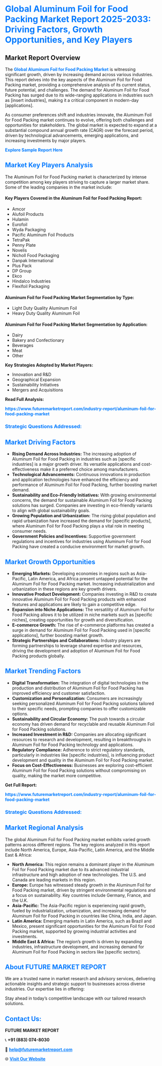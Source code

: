 <h1 style="color: #007BFF;">Global Aluminum Foil for Food Packing Market Report 2025-2033: Driving Factors, Growth Opportunities, and Key Players</h1>

<section id="overview">
<h2>Market Report Overview</h2>
<p>The <a href="https://www.futuremarketreport.com/industry-report/aluminum-foil-for-food-packing-market" style="color: #007BFF; text-decoration: none;"><strong>Global Aluminum Foil for Food Packing Market</strong></a> is witnessing significant growth, driven by increasing demand across various industries. This report delves into the key aspects of the Aluminum Foil for Food Packing market, providing a comprehensive analysis of its current status, future potential, and challenges. The demand for Aluminum Foil for Food Packing has surged due to its wide-ranging applications in industries such as [insert industries], making it a critical component in modern-day [applications].</p>
<p>As consumer preferences shift and industries innovate, the Aluminum Foil for Food Packing market continues to evolve, offering both challenges and opportunities for stakeholders. The global market is expected to expand at a substantial compound annual growth rate (CAGR) over the forecast period, driven by technological advancements, emerging applications, and increasing investments by major players.</p>
</section>

<section id="overview">
<p><a href="https://www.futuremarketreport.com/request-sample/reportId=115037" style="color: #007BFF; text-decoration: none;"><strong>Explore Sample Report Here</strong></a></p>
</section>

<section id="key-players">
<h2 style="color: #007BFF;">Market Key Players Analysis</h2>
<p>The Aluminum Foil for Food Packing market is characterized by intense competition among key players striving to capture a larger market share. Some of the leading companies in the market include:</p>
<h4>Key Players Covered in the Aluminum Foil for Food Packing Report:</h4>
<ul><li>Amcor</li><li>Alufoil Products</li><li>Hulamin</li><li>Eurofoil</li><li>Wyda Packaging</li><li>Pacific Aluminum Foil Products</li><li>TetraPak</li><li>Penny Plate</li><li>Novelis</li><li>Nicholl Food Packaging</li><li>Danpak International</li><li>Plus Pack</li><li>DP Group</li><li>Ekco</li><li>Hindalco Industries</li><li>Flexifoil Packaging</li></ul>
<h4>Aluminum Foil for Food Packing Market Segmentation by Type:</h4>
<ul><li>Light Duty Quality Aluminum Foil</li><li>Heavy Duty Quality Aluminum Foil</li></ul>

<h4>Aluminum Foil for Food Packing Market Segmentation by Application:</h4>
<ul><li>Dairy</li><li>Bakery and Confectionary</li><li>Beverages</li><li>Meat</li><li>Other</li></ul>
<p><strong>Key Strategies Adopted by Market Players:</strong></p>
<ul>
<li>Innovation and R&D</li>
<li>Geographical Expansion</li>
<li>Sustainability Initiatives</li>
<li>Mergers and Acquisitions</li>
</ul>
</section>

<section>
<p><strong>Read Full Analysis: </strong></p><a href="https://www.futuremarketreport.com/industry-report/aluminum-foil-for-food-packing-market" style="color: #007BFF; text-decoration: none;"><strong>https://www.futuremarketreport.com/industry-report/aluminum-foil-for-food-packing-market</strong></a>
<h3 style="color: #007BFF;">Strategic Questions Addressed:</h3>
</section>

<section id="driving-factors">
<h2 style="color: #007BFF;">Market Driving Factors</h2>
<ul>
<li><strong>Rising Demand Across Industries:</strong> The increasing adoption of Aluminum Foil for Food Packing in industries such as [specific industries] is a major growth driver. Its versatile applications and cost-effectiveness make it a preferred choice among manufacturers.</li>
<li><strong>Technological Advancements:</strong> Continuous innovations in production and application technologies have enhanced the efficiency and performance of Aluminum Foil for Food Packing, further boosting market demand.</li>
<li><strong>Sustainability and Eco-Friendly Initiatives:</strong> With growing environmental concerns, the demand for sustainable Aluminum Foil for Food Packing solutions has surged. Companies are investing in eco-friendly variants to align with global sustainability goals.</li>
<li><strong>Growing Population and Urbanization:</strong> The rising global population and rapid urbanization have increased the demand for [specific products], where Aluminum Foil for Food Packing plays a vital role in meeting consumer needs.</li>
<li><strong>Government Policies and Incentives:</strong> Supportive government regulations and incentives for industries using Aluminum Foil for Food Packing have created a conducive environment for market growth.</li>
</ul>
</section>

<section id="growth-opportunities">
<h2 style="color: #007BFF;">Market Growth Opportunities</h2>
<ul>
<li><strong>Emerging Markets:</strong> Developing economies in regions such as Asia-Pacific, Latin America, and Africa present untapped potential for the Aluminum Foil for Food Packing market. Increasing industrialization and urbanization in these regions are key growth drivers.</li>
<li><strong>Innovative Product Development:</strong> Companies investing in R&D to create innovative Aluminum Foil for Food Packing products with enhanced features and applications are likely to gain a competitive edge.</li>
<li><strong>Expansion into Niche Applications:</strong> The versatility of Aluminum Foil for Food Packing allows it to be utilized in niche markets such as [specific niches], creating opportunities for growth and diversification.</li>
<li><strong>E-commerce Growth:</strong> The rise of e-commerce platforms has created a surge in demand for Aluminum Foil for Food Packing used in [specific applications], further boosting market growth.</li>
<li><strong>Strategic Partnerships and Collaborations:</strong> Industry players are forming partnerships to leverage shared expertise and resources, driving the development and adoption of Aluminum Foil for Food Packing products globally.</li>
</ul>
</section>

<section id="trending-factors">
<h2 style="color: #007BFF;">Market Trending Factors</h2>
<ul>
<li><strong>Digital Transformation:</strong> The integration of digital technologies in the production and distribution of Aluminum Foil for Food Packing has improved efficiency and customer satisfaction.</li>
<li><strong>Customization and Personalization:</strong> Consumers are increasingly seeking personalized Aluminum Foil for Food Packing solutions tailored to their specific needs, prompting companies to offer customizable options.</li>
<li><strong>Sustainability and Circular Economy:</strong> The push towards a circular economy has driven demand for recyclable and reusable Aluminum Foil for Food Packing solutions.</li>
<li><strong>Increased Investment in R&D:</strong> Companies are allocating significant resources to research and development, resulting in breakthroughs in Aluminum Foil for Food Packing technology and applications.</li>
<li><strong>Regulatory Compliance:</strong> Adherence to strict regulatory standards, particularly in industries like [specific industries], is influencing product development and quality in the Aluminum Foil for Food Packing market.</li>
<li><strong>Focus on Cost-Effectiveness:</strong> Businesses are exploring cost-efficient Aluminum Foil for Food Packing solutions without compromising on quality, making the market more competitive.</li>
</ul>
</section>

<section>
<p><strong>Get Full Report: </strong></p><a href="https://www.futuremarketreport.com/industry-report/aluminum-foil-for-food-packing-market" style="color: #007BFF; text-decoration: none;"><strong>https://www.futuremarketreport.com/industry-report/aluminum-foil-for-food-packing-market</strong></a>
<h3 style="color: #007BFF;">Strategic Questions Addressed:</h3>
</section>


<section id="regional-analysis">
<h2 style="color: #007BFF;">Market Regional Analysis</h2>
<p>The global Aluminum Foil for Food Packing market exhibits varied growth patterns across different regions. The key regions analyzed in this report include North America, Europe, Asia-Pacific, Latin America, and the Middle East & Africa:</p>
<ul>
<li><strong>North America:</strong> This region remains a dominant player in the Aluminum Foil for Food Packing market due to its advanced industrial infrastructure and high adoption of new technologies. The U.S. and Canada are leading markets in this region.</li>
<li><strong>Europe:</strong> Europe has witnessed steady growth in the Aluminum Foil for Food Packing market, driven by stringent environmental regulations and a focus on sustainability. Key countries include Germany, France, and the U.K.</li>
<li><strong>Asia-Pacific:</strong> The Asia-Pacific region is experiencing rapid growth, fueled by industrialization, urbanization, and increasing demand for Aluminum Foil for Food Packing in countries like China, India, and Japan.</li>
<li><strong>Latin America:</strong> Emerging markets in Latin America, such as Brazil and Mexico, present significant opportunities for the Aluminum Foil for Food Packing market, supported by growing industrial activities and investments.</li>
<li><strong>Middle East & Africa:</strong> The region’s growth is driven by expanding industries, infrastructure development, and increasing demand for Aluminum Foil for Food Packing in sectors like [specific sectors].</li>
</ul>
</section>

<footer>
<h2 style="color: #007BFF;">About FUTURE MARKET REPORT</h2>
<p>We are a trusted name in market research and advisory services, delivering actionable insights and strategic support to businesses across diverse industries. Our expertise lies in offering:</p>

<p>Stay ahead in today’s competitive landscape with our tailored research solutions.</p>

<h2 style="color: #007BFF;">Contact Us:</h2>
<p><strong>FUTURE MARKET REPORT</strong></p>
<p>📞 <strong>+91 (883) 074-8030</strong></p>
<p>📧 <strong><a href="mailto:help@futuremarketreport.com" style="color: #007BFF;">help@futuremarketreport.com</a></strong></p>
<p>🌐 <strong><a href="https://www.futuremarketreport.com/" style="color: #007BFF;">Visit Our Website</a></strong></p>
</footer>